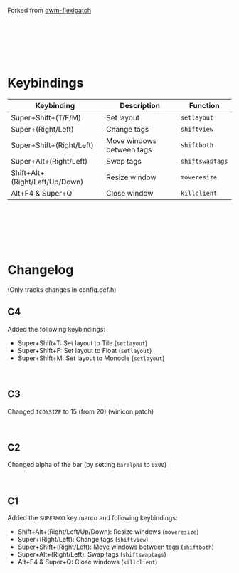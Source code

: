Forked from [dwm-flexipatch](https://github.com/bakkeby/dwm-flexipatch)





<br><br><br><br><br>





# Keybindings
| Keybinding                     | Description               | Function        |
| ------------------------------ | ------------------------- | --------------- |
| Super+Shift+(T/F/M)            | Set layout                | `setlayout`     |
| Super+(Right/Left)             | Change tags               | `shiftview`     |
| Super+Shift+(Right/Left)       | Move windows between tags | `shiftboth`     |
| Super+Alt+(Right/Left)         | Swap tags                 | `shiftswaptags` |
| Shift+Alt+(Right/Left/Up/Down) | Resize window             | `moveresize`    |
| Alt+F4 & Super+Q               | Close window              | `killclient`    |



<br><br><br><br><br>



# Changelog
(Only tracks changes in config.def.h)

## C4
Added the following keybindings:
- Super+Shift+T: Set layout to Tile (`setlayout`)
- Super+Shift+F: Set layout to Float (`setlayout`)
- Super+Shift+M: Set layout to Monocle (`setlayout`)

<br>

## C3
Changed `ICONSIZE` to 15 (from 20) (winicon patch)

<br>

## C2
Changed alpha of the bar (by setting `baralpha` to `0x00`)

<br>

## C1
Added the `SUPERMOD` key marco and following keybindings:
- Shift+Alt+(Right/Left/Up/Down): Resize windows (`moveresize`)
- Super+(Right/Left): Change tags (`shiftview`)
- Super+Shift+(Right/Left): Move windows between tags (`shiftboth`)
- Super+Alt+(Right/Left): Swap tags (`shiftswaptags`)
- Alt+F4 & Super+Q: Close windows (`killclient`)